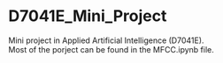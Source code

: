 # D7041E_Mini_Project
Mini project in Applied Artificial Intelligence (D7041E).\
Most of the porject can be found in the MFCC.ipynb file.